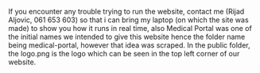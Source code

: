 If you encounter any trouble trying to run the website, contact me (Rijad Aljovic, 061 653 603) so that i can bring my laptop (on which the site was made) to show you how it runs in real time, also Medical Portal was one of the initial names we intended to give this website hence the folder name being medical-portal, however that idea was scraped. In the public folder, the logo.png is the logo which can be seen in the top left corner of our website.
